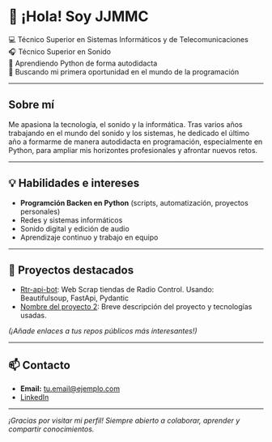 # 👋 ¡Hola! Soy JJMMC

💻 Técnico Superior en Sistemas Informáticos y de Telecomunicaciones  
🎧 Técnico Superior en Sonido  
🐍 Aprendiendo Python de forma autodidacta  
🚀 Buscando mi primera oportunidad en el mundo de la programación

---

## Sobre mí

Me apasiona la tecnología, el sonido y la informática. Tras varios años trabajando en el mundo del sonido y los sistemas, he dedicado el último año a formarme de manera autodidacta en programación, especialmente en Python, para ampliar mis horizontes profesionales y afrontar nuevos retos.

---

## 💡 Habilidades e intereses

- **Programción Backen en Python** (scripts, automatización, proyectos personales)
- Redes y sistemas informáticos
- Sonido digital y edición de audio
- Aprendizaje continuo y trabajo en equipo

---

## 📂 Proyectos destacados

- [Rtr-api-bot](https://github.com/JJMMC/RTR_API_BOT): Web Scrap tiendas de Radio Control. Usando: Beautifulsoup, FastApi, Pydantic
- [Nombre del proyecto 2](#): Breve descripción del proyecto y tecnologías usadas.

*(¡Añade enlaces a tus repos públicos más interesantes!)*

---

## 📫 Contacto

- **Email:** tu.email@ejemplo.com
- [LinkedIn](https://www.linkedin.com/in/tu-perfil-linkedin)

---

*¡Gracias por visitar mi perfil! Siempre abierto a colaborar, aprender y compartir conocimientos.*
